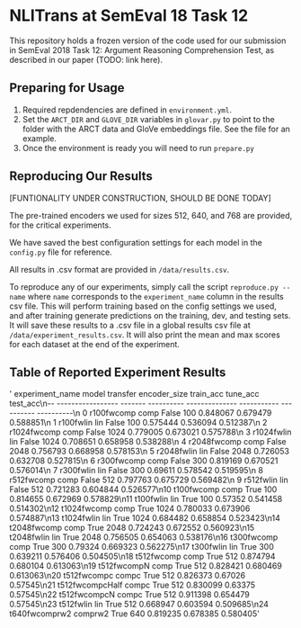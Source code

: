 # NLITrans at SemEval 18 Task 12

This repository holds a frozen version of the code used for our submission in SemEval 2018 Task 12: Argument Reasoning Comprehension Test, as described in our paper (TODO: link here).

## Preparing for Usage

1. Required repdendencies are defined in `environment.yml`.
2. Set the `ARCT_DIR` and `GLOVE_DIR` variables in `glovar.py` to point to the folder with the ARCT data and GloVe embeddings file. See the file for an example. 
3. Once the environment is ready you will need to run `prepare.py`

## Reproducing Our Results

[FUNTIONALITY UNDER CONSTRUCTION, SHOULD BE DONE TODAY]

The pre-trained encoders we used for sizes 512, 640, and 768 are provided,
for the critical experiments.

We have saved the best configuration settings for each model in the `config.py` file for reference.

All results in .csv format are provided in `/data/results.csv`.

To reproduce any of our experiments, simply call the script `reproduce.py --name` where `name` corresponds to the `experiment_name` column in the results csv file. This will perform training based on the config settings we used, and after training generate predictions on the training, dev, and testing sets. It will save these results to a .csv file in a global results csv file at `/data/experiment_results.csv`. It will also print the mean and max scores for each dataset at the end of the experiment.

## Table of Reported Experiment Results

'    experiment_name    model    transfer      encoder_size    train_acc    tune_acc    test_acc\n--  -----------------  -------  ----------  --------------  -----------  ----------  ----------\n 0  r100fwcomp         comp     False                  100     0.848067    0.679479    0.588851\n 1  r100fwlin          lin      False                  100     0.575444    0.536094    0.512387\n 2  r1024fwcomp        comp     False                 1024     0.779005    0.673021    0.575788\n 3  r1024fwlin         lin      False                 1024     0.708651    0.658958    0.538288\n 4  r2048fwcomp        comp     False                 2048     0.756793    0.668958    0.578153\n 5  r2048fwlin         lin      False                 2048     0.726053    0.632708    0.527815\n 6  r300fwcomp         comp     False                  300     0.819169    0.670521    0.576014\n 7  r300fwlin          lin      False                  300     0.69611     0.578542    0.519595\n 8  r512fwcomp         comp     False                  512     0.797763    0.675729    0.569482\n 9  r512fwlin          lin      False                  512     0.721283    0.604844    0.526577\n10  t100fwcomp         comp     True                   100     0.814655    0.672969    0.578829\n11  t100fwlin          lin      True                   100     0.57352     0.541458    0.514302\n12  t1024fwcomp        comp     True                  1024     0.780033    0.673906    0.574887\n13  t1024fwlin         lin      True                  1024     0.684482    0.658854    0.523423\n14  t2048fwcomp        comp     True                  2048     0.724243    0.672552    0.560923\n15  t2048fwlin         lin      True                  2048     0.756505    0.654063    0.538176\n16  t300fwcomp         comp     True                   300     0.79324     0.669323    0.562275\n17  t300fwlin          lin      True                   300     0.639211    0.576406    0.504505\n18  t512fwcomp         comp     True                   512     0.874794    0.680104    0.613063\n19  t512fwcompN        comp     True                   512     0.828421    0.680469    0.613063\n20  t512fwcompc        compc    True                   512     0.826373    0.67026     0.57545\n21  t512fwcompcHalf    compc    True                   512     0.830099    0.63375     0.57545\n22  t512fwcompcN       compc    True                   512     0.911398    0.654479    0.57545\n23  t512fwlin          lin      True                   512     0.668947    0.603594    0.509685\n24  t640fwcomprw2      comprw2  True                   640     0.819235    0.678385    0.580405'